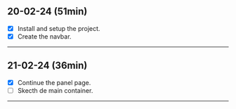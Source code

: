 ## 20-02-24 (51min)

- [x] Install and setup the project.
- [x] Create the navbar.

---

## 21-02-24 (36min)

- [x] Continue the panel page.
- [ ] Skecth de main container.

---
